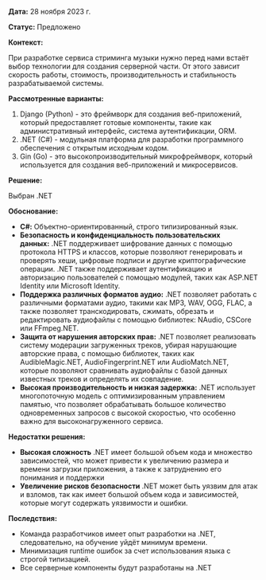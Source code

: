 **Дата:** 28 ноября 2023 г.

**Статус:** Предложено

**Контекст:**

При разработке сервиса стриминга музыки нужно перед нами встаёт выбор технологии для создания серверной части. От этого зависит скорость работы, стоимость, производительность и стабильность разрабатываемой системы.

**Рассмотренные варианты:**

1. Django (Python) - это фреймворк для создания веб-приложений, который предоставляет готовые компоненты, такие как административный интерфейс, система аутентификации, ORM.
2. .NET (C#) - модульная платформа для разработки программного обеспечения с открытым исходным кодом.
3. Gin (Go) - это вы­со­ко­про­из­во­ди­тель­ный мик­рофрейм­ворк, ко­то­рый ис­поль­зу­ет­ся для со­зда­ния веб-при­ло­же­ний и мик­ро­сер­ви­сов.

**Решение:**

Выбран .NET

**Обоснование:**
- **C#:** Объектно-ориентированный, строго типизированный язык.
- **Безопасность и конфиденциальность пользовательских данных:** .NET поддерживает шифрование данных с помощью протокола HTTPS и классов, которые позволяют генерировать и проверять хеши, цифровые подписи и другие криптографические операции. .NET также поддерживает аутентификацию и авторизацию пользователей с помощью модулей, таких как ASP.NET Identity или Microsoft Identity.
- **Поддержка различных форматов аудио:** .NET позволяет работать с различными форматами аудио, такими как MP3, WAV, OGG, FLAC, а также позволяет транскодировать, сжимать, обрезать и редактировать аудиофайлы с помощью библиотек: NAudio, CSCore или FFmpeg.NET.
- **Защита от нарушения авторских прав:** .NET позволяет реализовать систему модерации загруженных треков, убирая нарушающие авторские права, с помощью библиотек, таких как AudibleMagic.NET, AudioFingerprint.NET или AudioMatch.NET, которые позволяют сравнивать аудиофайлы с базой данных известных треков и определять их совпадение.
- **Высокая производительность и низкая задержка:** .NET использует многопоточную модель с оптимизированным управлением памятью, что позволяет обрабатывать большое количество одновременных запросов с высокой скоростью, что особенно важно для высоконагруженного сервиса.

**Недостатки решения:**
- **Высокая сложность** .NET имеет большой объем кода и множество зависимостей, что может привести к увеличению размера и времени загрузки приложения, а также к затруднению его понимания и поддержки
- **Увеличение рисков безопасности** .NET может быть уязвим для атак и взломов, так как имеет большой объем кода и зависимостей, которые могут содержать уязвимости и ошибки.

**Последствия:**

- Команда разработчиков имеет опыт разработки на .NET, следовательно, на обучение уйдёт минимум времени.
- Минимизация runtime ошибок за счет использования языка с строгой типизацией.
- Все серверные компоненты будут разработаны на .NET
